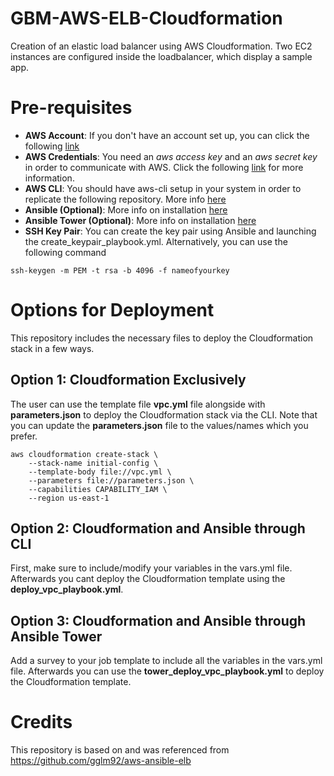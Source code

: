 # GBM-AWS-ELB-Cloudformation 
Creation of an elastic load balancer using AWS Cloudformation. Two EC2 instances are configured inside the loadbalancer, which display a sample app.

# Pre-requisites
- **AWS Account**: If you don't have an account set up, you can click the following [link](https://www.google.com/aclk?sa=L&ai=DChcSEwiGgPC8p8jyAhUIKIYKHVqYD_4YABABGgJ2dQ&ae=2&sig=AOD64_1iTlBXbvjnjNFp_r9eqOe9SXhZvg&q&adurl&ved=2ahUKEwj97-m8p8jyAhXrQzABHePbAP8Q0Qx6BAgDEAE)
- **AWS Credentials**: You need an *aws access key* and an *aws secret key* in order to communicate with AWS. Click the following [link](https://docs.aws.amazon.com/powershell/latest/userguide/pstools-appendix-sign-up.html) for more information.
- **AWS CLI**: You should have aws-cli setup in your system in order to replicate the following repository. More info [here](https://docs.aws.amazon.com/cli/latest/userguide/install-cliv2.html)
- **Ansible (Optional)**: More info on installation [here](https://docs.ansible.com/ansible/latest/installation_guide/intro_installation.html) 
- **Ansible Tower (Optional)**: More info on installation [here](https://docs.ansible.com/ansible-tower/latest/html/quickinstall/index.html) 
- **SSH Key Pair**: You can create the key pair using Ansible and launching the create\_keypair\_playbook.yml. Alternatively, you can use the following command 
```
ssh-keygen -m PEM -t rsa -b 4096 -f nameofyourkey
```
# Options for Deployment
This repository includes the necessary files to deploy the Cloudformation stack in a few ways.

## Option 1: Cloudformation Exclusively
The user can use the template file **vpc.yml** file alongside with **parameters.json** to deploy the Cloudformation stack via the CLI. Note that you can update the **parameters.json** file to the values/names which you prefer.
```
aws cloudformation create-stack \
    --stack-name initial-config \ 
    --template-body file://vpc.yml \
    --parameters file://parameters.json \
    --capabilities CAPABILITY_IAM \
    --region us-east-1
```

## Option 2: Cloudformation and Ansible through CLI
First, make sure to include/modify your variables in the vars.yml file. Afterwards you cant deploy the Cloudformation template using the **deploy\_vpc\_playbook.yml**. 

## Option 3: Cloudformation and Ansible through Ansible Tower
Add a survey to your job template to include all the variables in the vars.yml file. Afterwards you can use the **tower\_deploy\_vpc\_playbook.yml** to deploy the Cloudformation template.

# Credits
This repository is based on and was referenced from https://github.com/gglm92/aws-ansible-elb

